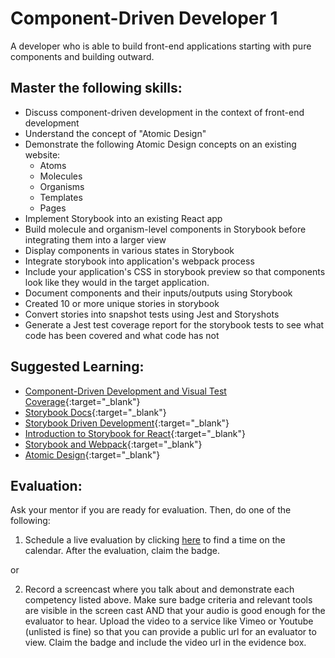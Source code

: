 # Component-Driven Developer 1

A developer who is able to build front-end applications starting with pure components and building outward.

## Master the following skills:

- Discuss component-driven development in the context of front-end development
- Understand the concept of "Atomic Design"
- Demonstrate the following Atomic Design concepts on an existing website:
  - Atoms
  - Molecules
  - Organisms
  - Templates
  - Pages
- Implement Storybook into an existing React app
- Build molecule and organism-level components in Storybook before integrating them into a larger view
- Display components in various states in Storybook
- Integrate storybook into application's webpack process
- Include your application's CSS in storybook preview so that components look like they would in the target application.
- Document components and their inputs/outputs using Storybook
- Created 10 or more unique stories in storybook
- Convert stories into snapshot tests using Jest and Storyshots
- Generate a Jest test coverage report for the storybook tests to see what code has been covered and what code has not

## Suggested Learning:

- [Component-Driven Development and Visual Test Coverage](https://www.youtube.com/watch?reload=9&v=UGnJ820L8-E){:target="\_blank"}
- [Storybook Docs](https://storybook.js.org/){:target="\_blank"}
- [Storybook Driven Development](https://medium.com/nulogy/storybook-driven-development-a3c517276c07){:target="\_blank"}
- [Introduction to Storybook for React](https://storybook.js.org/docs/react/get-started/introduction){:target="\_blank"}
- [Storybook and Webpack](https://storybook.js.org/docs/react/configure/webpack){:target="\_blank"}
- [Atomic Design](https://bradfrost.com/blog/post/atomic-web-design/){:target="\_blank"}

## Evaluation:

Ask your mentor if you are ready for evaluation. Then, do one of the following:

1. Schedule a live evaluation by clicking [here](https://calendly.com/codex-evaluations/full-stack) to find a time on the calendar. After the evaluation, claim the badge.

or

2. Record a screencast where you talk about and demonstrate each competency listed above. Make sure badge criteria and relevant tools are visible in the screen cast AND that your audio is good enough for the evaluator to hear. Upload the video to a service like Vimeo or Youtube (unlisted is fine) so that you can provide a public url for an evaluator to view. Claim the badge and include the video url in the evidence box.
